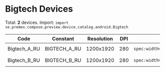 # Bigtech Devices

Total: **2** devices. Import: `import se.premex.compose.preview.device.catalog.android.Bigtech`

| Code | Constant | Resolution | DPI | Compose Spec | Preview Usage |
|------|----------|------------|-----|-------------|---------------|
| Bigtech_A_RU | BIGTECH_A_RU | 1200x1920 | 280 | `spec:width=1200px,height=1920px,dpi=280` | `@Preview(device = Bigtech.BIGTECH_A_RU)` |
| Bigtech_B_RU | BIGTECH_B_RU | 1200x1920 | 280 | `spec:width=1200px,height=1920px,dpi=280` | `@Preview(device = Bigtech.BIGTECH_B_RU)` |

<!-- Generated automatically. Do not edit manually. -->
